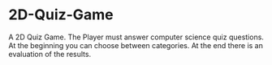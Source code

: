 # 2D-Quiz-Game
A 2D Quiz Game. The Player must answer computer science quiz questions. At the beginning you can choose between categories. At the end there is an evaluation of the results.
